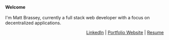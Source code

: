 __Welcome__
<br /><br />
I'm Matt Brassey, currently a full stack web developer with a focus on decentralized applications.

<p align="right">
<a href="https://www.linkedin.com/in/matthew-brassey-7518711b2/">LinkedIn</a> |
<a href="#">Portfolio Website</a> |
<a href="#">Resume</a>
</p>